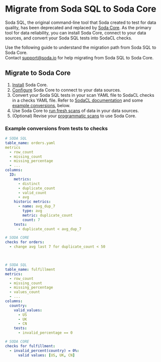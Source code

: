 # Migrate from Soda SQL to Soda Core 

Soda SQL, the original command-line tool that Soda created to test for data quality, has been deprecated and replaced by [Soda Core](/docs/overview-main.md). As the primary tool for data reliability, you can install Soda Core, connect to your data sources, and convert your Soda SQL tests into SodaCL checks. 

Use the following guide to understand the migration path from Soda SQL to Soda Core. <br />Contact <a href="mailto:support@soda.io">support@soda.io</a> for help migrating from Soda SQL to Soda Core. 


## Migrate to Soda Core

1. [Install](/docs/installation.md) Soda Core.
2. [Configure](/docs/configuration.md) Soda Core to connect to your data sources.
3. Convert your Soda SQL tests in your scan YAML file to SodaCL checks in a checks YAML file. Refer to [SodaCL documentation](https://docs.soda.io/soda-cl/metrics-and-checks.html) and some [example conversions](#example-conversions-from-tests-to-checks), below.<br />
4. Use Soda Core to [run fresh scans](/docs/scan-core.md) of data in your data sources.
5. (Optional) Revise your [programmatic scans](/docs/programmatic.md) to use Soda Core.

### Example conversions from tests to checks

```yaml
# SODA SQL
table_name: orders.yaml
metrics
  - row_count
  - missing_count
  - missing_percentage
  - ...
columns:
  ID:
    metrics:
      - distinct
      - duplicate_count
      - valid_count
      - avg
    historic metrics:
      - name: avg_dup_7
        type: avg
        metric: duplicate_count
        count: 7
    tests:
      - duplicate_count < avg_dup_7

# SODA CORE
checks for orders:
  - change avg last 7 for duplicate_count < 50
```

<br />

```yaml
# SODA SQL
table_name: fulfillment
metrics:
  - row_count
  - missing_count
  - missing_percentage
  - values_count
  - ...
columns:
  country:
    valid_values:
      - US
      - UK
      - CN
    tests:
      - invalid_percentage == 0

# SODA CORE
checks for fulfillment:
  - invalid_percent(country) = 0%:
      valid values: [US, UK, CN]
```
